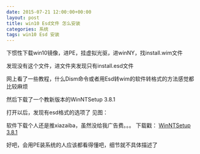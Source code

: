```yaml
---
date: 2015-07-21 12:00:00+00:00
layout: post
title: win10 Esd文件 怎么安装
categories: 系统
tags: win10 Esd 安装
---
```


下惯性下载win10镜像，进PE，挂虚拟光驱，进winNY，找install.wim文件

发现没有这个文件，进文件夹发现只有install.esd文件

网上看了一些教程，什么Dism命令或者用Esd转wim的软件转格式的方法感觉都比较麻烦

然后下载了一个教新版本的WinNTSetup 3.8.1

打开以后，发现有esd格式的选项了
见图：

软件下载个人还是推xiazaiba，虽然没给我广告费。。。
下载戳：
[WinNTSetup 3.8.1](http://www.xiazaiba.com/html/23503.html)

好吧，会用PE装系统的人应该都看得懂吧，细节就不具体描述了
